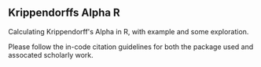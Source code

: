 ## Krippendorffs Alpha R
Calculating Krippendorff's Alpha in R, with example and some exploration.

Please follow the in-code citation guidelines for both the package used and assocated scholarly work.
